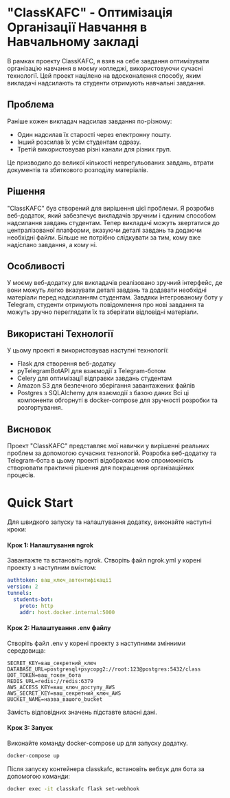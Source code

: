 # "ClassKAFC" - Оптимізація Організації Навчання в Навчальному закладі

В рамках проекту ClassKAFC, я взяв на себе завдання оптимізувати організацію навчання в моєму колледжі, використовуючи сучасні технології. Цей проект націлено на вдосконалення способу, яким викладачі надсилають та студенти отримують навчальні завдання.

## Проблема
Раніше кожен викладач надсилав завдання по-різному:

- Один надсилав їх старості через електронну пошту.
- Інший розсилав їх усім студентам одразу.
- Третій використовував різні канали для різних груп.

Це призводило до великої кількості неврегульованих завдань, втрати документів та збиткового розподілу матеріалів.

## Рішення
"ClassKAFC" був створений для вирішення цієї проблеми. Я розробив веб-додаток, який забезпечує викладачів зручним і єдиним способом надсилання завдань студентам. Тепер викладачі можуть звертатися до централізованої платформи, вказуючи деталі завдань та додаючи необхідні файли. Більше не потрібно слідкувати за тим, кому вже надіслано завдання, а кому ні.

## Особливості
У моєму веб-додатку для викладачів реалізовано зручний інтерфейс, де вони можуть легко вказувати деталі завдань та додавати необхідні матеріали перед надсиланням студентам. Завдяки інтегрованому боту у Telegram, студенти отримують повідомлення про нові завдання та можуть зручно переглядати їх та зберігати відповідні матеріали.

## Використані Технології
У цьому проекті я використовував наступні технології:

- Flask для створення веб-додатку
- pyTelegramBotAPI для взаємодії з Telegram-ботом
- Celery для оптимізації відправки завдань студентам
- Amazon S3 для безпечного зберігання завантажених файлів
- Postgres з SQLAlchemy для взаємодії з базою даних
Всі ці компоненти обгорнуті в docker-compose для зручності розробки та розгортування.

## Висновок
Проект "ClassKAFC" представляє мої навички у вирішенні реальних проблем за допомогою сучасних технологій.
Розробка веб-додатку та Telegram-бота в цьому проекті відображає мою спроможність створювати практичні рішення для покращення організаційних процесів.

# Quick Start

Для швидкого запуску та налаштування додатку, виконайте наступні кроки:

#### Крок 1: Налаштування ngrok
Завантажте та встановіть ngrok.
Створіть файл ngrok.yml у корені проекту з наступним вмістом:

```yaml
authtoken: ваш_ключ_автентифікації
version: 2
tunnels:
  students-bot:
    proto: http
    addr: host.docker.internal:5000
```
#### Крок 2: Налаштування .env файлу
Створіть файл .env у корені проекту з наступними змінними середовища:
```
SECRET_KEY=ваш_секретний_ключ
DATABASE_URL=postgresql+psycopg2://root:123@postgres:5432/class
BOT_TOKEN=ваш_токен_бота
REDIS_URL=redis://redis:6379
AWS_ACCESS_KEY=ваш_ключ_доступу_AWS
AWS_SECRET_KEY=ваш_секретний_ключ_AWS
BUCKET_NAME=назва_вашого_bucket
```
Замість відповідних значень підставте власні дані.

#### Крок 3: Запуск
Виконайте команду docker-compose up для запуску додатку.
```bash
docker-compose up
```
Після запуску контейнера classkafc, встановіть вебхук для бота за допомогою команди:
```bash
docker exec -it classkafc flask set-webhook
```

